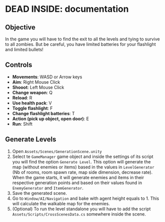# DEAD INSIDE: documentation
## Objective
In the game you will have to find the exit to all the levels and tying to survive to all zombies. But be careful, you have limited batteries for your flashlight and limited bullets!

## Controls
- **Movements**: WASD or Arrow keys
- **Aim**: Right Mouse Click
- **Shooot**: Left Mouse Click
- **Change weapon**: Q
- **Reload**: R
- **Use health pack**: V
- **Toggle flashlight**: F
- **Change flashlight batteries**: T
- **Action (pick up object, open door)**: E
- **Run**: Shift

## Generate Levels
1. Open `Assets/Scenes/GenerationScene.unity`
2. Select te `GameManager` game object and inside the settings of its script you will find the option `Generate Level`. This option will generate the map (without enemies or items) based in the values in `LevelGenerator` (Nb of rooms, room spawn rate,  map side dimension, decrease rate). When the game starts, it will generate enemies and items in their respective generation points and based on their values found in `EnemyGenerator` and `ItemGenerator`.
3. Save the generated scene.
4. Go to `Window/AI/Navigation` and bake with agent height equals to 1. This will calculate the walkable map for the enemies.
5. (Optional) To run the level standalone you will have to add the script `Assets/Scripts/CrossScenesData.cs` somewhere inside the scene.
